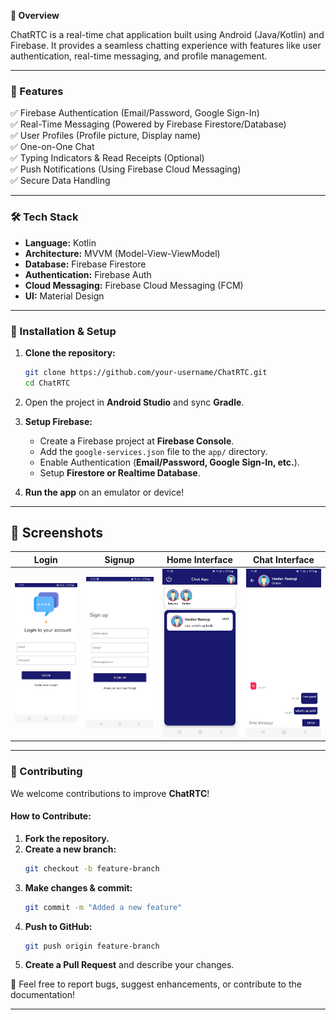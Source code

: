 **🚀 Overview**  

ChatRTC is a real-time chat application built using Android (Java/Kotlin) and Firebase. It provides a seamless chatting experience with features like user authentication, real-time messaging, and profile management.  

---

### 📱 Features  

✅ Firebase Authentication (Email/Password, Google Sign-In)  
✅ Real-Time Messaging (Powered by Firebase Firestore/Database)  
✅ User Profiles (Profile picture, Display name)  
✅ One-on-One Chat  
✅ Typing Indicators & Read Receipts (Optional)  
✅ Push Notifications (Using Firebase Cloud Messaging)  
✅ Secure Data Handling  

---

### 🛠 Tech Stack  

- **Language:** Kotlin  
- **Architecture:** MVVM (Model-View-ViewModel)  
- **Database:** Firebase Firestore  
- **Authentication:** Firebase Auth  
- **Cloud Messaging:** Firebase Cloud Messaging (FCM)  
- **UI:** Material Design  

---

### 🔧 Installation & Setup  

1. **Clone the repository:**  

   ```bash
   git clone https://github.com/your-username/ChatRTC.git
   cd ChatRTC
   ```

2. Open the project in **Android Studio** and sync **Gradle**.  

3. **Setup Firebase:**  
   - Create a Firebase project at **Firebase Console**.  
   - Add the `google-services.json` file to the `app/` directory.  
   - Enable Authentication (**Email/Password, Google Sign-In, etc.**).  
   - Setup **Firestore or Realtime Database**.  

4. **Run the app** on an emulator or device!  

---

## 📸 Screenshots

| **Login** | **Signup** | **Home Interface** | **Chat Interface** |
|:---:|:---:|:---:|:---:|
| ![Login](images/login.jpg) | ![Signup](images/signup.jpg) | ![Home](images/home.jpg) | ![Chat](images/chat.jpg) |
---

### **🤝 Contributing**  

We welcome contributions to improve **ChatRTC**!  

#### How to Contribute:  
1. **Fork the repository.**  
2. **Create a new branch:**  
   ```bash
   git checkout -b feature-branch
   ```
3. **Make changes & commit:**  
   ```bash
   git commit -m "Added a new feature"
   ```
4. **Push to GitHub:**  
   ```bash
   git push origin feature-branch
   ```
5. **Create a Pull Request** and describe your changes.  

🙌 Feel free to report bugs, suggest enhancements, or contribute to the documentation!  

---
